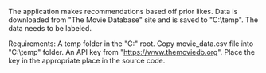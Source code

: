 The application makes recommendations based off prior likes. Data is downloaded from "The Movie Database" site and is saved to "C:\temp". The data needs to be labeled.

Requirements:
   A temp folder in the "C:" root.
   Copy movie_data.csv file into "C:\temp" folder.
   An API key from "https://www.themoviedb.org". Place the key in the appropriate place in the source code.

